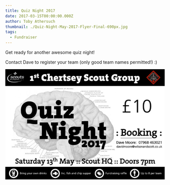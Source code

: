 ```yaml
---
title: Quiz Night 2017
date: 2017-03-15T00:00:00.000Z
author: Toby Athersuch
thumbnail: ./Quiz-Night-May-2017-Flyer-Final-690px.jpg
tags:
  - Fundraiser
---
```


Get ready for another awesome quiz night!

Contact Dave to register your team (only good team names permitted!) :)

![Quiz Night 2017](./Quiz-Night-May-2017-Flyer-Final-690px.jpg)
